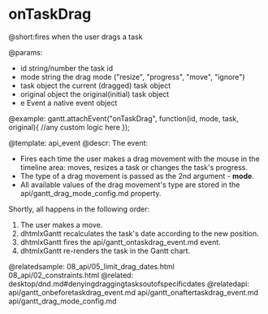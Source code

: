 onTaskDrag
=============
@short:fires when the user drags a task
	

@params:
- id			string/number		the task id
- mode			string				the drag mode ("resize", "progress", "move", "ignore")
- task			object				the current (dragged) task object
- original 		object				the original(initial) task object
- e				Event				a native event object


@example:
gantt.attachEvent("onTaskDrag", function(id, mode, task, original){
    //any custom logic here
});

@template:	api_event
@descr:
The event:

- Fires each time the user makes a drag movement with the mouse in the timeline area: moves, resizes a task or changes the task's progress.
- The type of a drag movement is passed as the 2nd argument - **mode**.
- All available values of the drag movement's type are stored in the api/gantt_drag_mode_config.md property.


Shortly, all happens in the following order:

1. The user makes a move.
2. dhtmlxGantt recalculates the task's  date according to the new position.
3. dhtmlxGantt fires the api/gantt_ontaskdrag_event.md event.
4. dhtmlxGantt re-renders the task in the Gantt chart.

@relatedsample:
	08_api/05_limit_drag_dates.html
	08_api/02_constraints.html
@related:
	desktop/dnd.md#denyingdraggingtasksoutofspecificdates
@relatedapi:
	api/gantt_onbeforetaskdrag_event.md
    api/gantt_onaftertaskdrag_event.md
    api/gantt_drag_mode_config.md
	